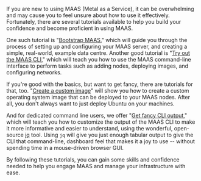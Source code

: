 <!-- Tutorials -->

If you are new to using MAAS (Metal as a Service), it can be overwhelming and may cause you to feel unsure about how to use it effectively. Fortunately, there are several tutorials available to help you build your confidence and become proficient in using MAAS. 

One such tutorial is "[Bootstrap MAAS](/t/bootstrap-maas/5092)," which will guide you through the process of setting up and configuring your MAAS server, and creating a simple, real-world, example data centre.  Another good tutorial is "[Try out the MAAS CLI](/t/try-out-the-maas-cli/5236)," which will teach you how to use the MAAS command-line interface to perform tasks such as adding nodes, deploying images, and configuring networks. 

If you're good with the basics, but want to get fancy, there are tutorials for that, too.  "[Create a custom image](/t/create-a-custom-image/6102)" will show you how to create a custom operating system image that can be deployed to your MAAS nodes.  After all, you don't always want to just deploy Ubuntu on your machines.  

And for dedicated command line users, we offer "[Get fancy CLI output](/t/get-fancy-cli-output/6027)," which will teach you how to customize the output of the MAAS CLI to make it more informative and easier to understand, using the wonderful, open-source [jq](https://stedolan.github.io/jq/tutorial/) tool.  Using `jq` will give you just enough tabular output to give the CLI that command-line, dashboard feel that makes it a joy to use -- without spending time in a mouse-driven browser GUI.

By following these tutorials, you can gain some skills and confidence needed to help you engage MAAS and manage your infrastructure with ease.